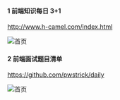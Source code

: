 #### 1 前端知识每日 3+1

http://www.h-camel.com/index.html

![首页](https://imgur.com/HblaaIT.jpg)

#### 2 前端面试题目清单

https://github.com/pwstrick/daily

![首页](https://i.imgur.com/dC6FZqe.png)
